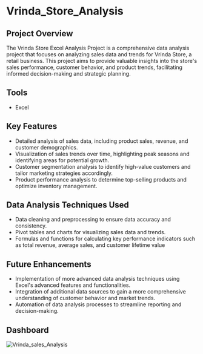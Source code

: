 # Vrinda_Store_Analysis

## Project Overview
The Vrinda Store Excel Analysis Project is a comprehensive data analysis project that focuses on analyzing sales data and trends for Vrinda Store,
a retail business. This project aims to provide valuable insights into the store's sales performance, customer behavior, and product trends,
facilitating informed decision-making and strategic planning.

## Tools
- Excel

## Key Features
- Detailed analysis of sales data, including product sales, revenue, and customer demographics.
- Visualization of sales trends over time, highlighting peak seasons and identifying areas for potential growth.
- Customer segmentation analysis to identify high-value customers and tailor marketing strategies accordingly.
- Product performance analysis to determine top-selling products and optimize inventory management.

## Data Analysis Techniques Used
- Data cleaning and preprocessing to ensure data accuracy and consistency.
- Pivot tables and charts for visualizing sales data and trends.
- Formulas and functions for calculating key performance indicators such as total revenue, average sales, and customer lifetime value

 ## Future Enhancements
 - Implementation of more advanced data analysis techniques using Excel's advanced features and functionalities.
 - Integration of additional data sources to gain a more comprehensive understanding of customer behavior and market trends.
 - Automation of data analysis processes to streamline reporting and decision-making.
## Dashboard
![Vrinda_sales_Analysis](https://github.com/githubhaseeb/Vrinda_Store_Analysis/assets/98270092/a7b42cf1-d1cb-442a-a76b-bc357146495d)
